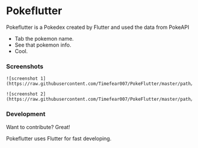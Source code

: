 # Pokeflutter

Pokeflutter is a Pokedex created by Flutter and used the data from PokeAPI

  - Tab the pokemon name.
  - See that pokemon info.
  - Cool.

### Screenshots
    ![screenshot 1](https://raw.githubusercontent.com/Timefear007/PokeFlutter/master/path/screenshots/Screenshot_1.jpg)

    ![screenshot 2](https://raw.githubusercontent.com/Timefear007/PokeFlutter/master/path/screenshots/Screenshot_2.jpg)

### Development

Want to contribute? Great!

Pokeflutter uses Flutter for fast developing.
